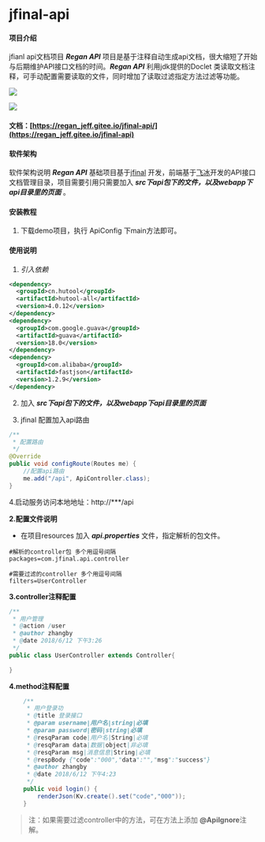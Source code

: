 # jfinal-api

#### 项目介绍
jfianl api文档项目
***Regan API*** 项目是基于注释自动生成api文档，很大缩短了开始与后期维护API接口文档的时间。***Regan API*** 利用jdk提供的Doclet
类读取文档注释，可手动配置需要读取的文件，同时增加了读取过滤指定方法过滤等功能。

![](http://file.homeins.cn/FjnP0FvBDFwKRH4LLFwzYyI_tvbH)

![](http://file.homeins.cn/FrIAtiOVuYau1WLQ33M3w4Sqj4q5)

#### 文档：[https://regan_jeff.gitee.io/jfinal-api/](https://regan_jeff.gitee.io/jfinal-api)

#### 软件架构
软件架构说明
***Regan API*** 基础项目基于[jfinal](http://www.jfinal.com/) 开发，前端基于[飞冰](https://alibaba.github.io/ice)开发的API接口文档管理目录，项目需要引用只需要加入 ***src下api包下的文件，以及webapp下api目录里的页面*** 。

#### 安装教程

1. 下载demo项目，执行 ApiConfig 下main方法即可。

#### 使用说明

1. _引入依赖_

```xml
<dependency>
  <groupId>cn.hutool</groupId>
  <artifactId>hutool-all</artifactId>
  <version>4.0.12</version>
</dependency>
<dependency>
  <groupId>com.google.guava</groupId>
  <artifactId>guava</artifactId>
  <version>18.0</version>
</dependency>
<dependency>
  <groupId>com.alibaba</groupId>
  <artifactId>fastjson</artifactId>
  <version>1.2.9</version>
</dependency>
```

2. 加入 ***src下api包下的文件，以及webapp下api目录里的页面***

3. jfinal 配置加入api路由

```java
/**
 * 配置路由
 */
@Override
public void configRoute(Routes me) {
    //配置api路由
    me.add("/api", ApiController.class);
}
```
4.启动服务访问本地地址：http://***/api

**2.配置文件说明**
* 在项目resources 加入 ***api.properties*** 文件，指定解析的包文件。
```properties
#解析的controller包 多个用逗号间隔
packages=com.jfinal.api.controller

#需要过滤的controller 多个用逗号间隔
filters=UserController 
```
**3.controller注释配置**

```java
/**
 * 用户管理
 * @action /user
 * @author zhangby
 * @date 2018/6/12 下午3:26
 */
public class UserController extends Controller{
    
}
```
**4.method注释配置**

```java
    /**
     * 用户登录功
     * @title 登录接口
     * @param username|用户名|string|必填
     * @param password|密码|string|必填
     * @resqParam code|用户名|String|必填
     * @resqParam data|数据|object|非必填
     * @resqParam msg|消息信息|String|必填
     * @respBody {"code":"000","data":"","msg":"success"}
     * @author zhangby
     * @date 2018/6/12 下午4:23
     */
    public void login() {
        renderJson(Kv.create().set("code","000"));
    }
```
> 注：如果需要过滤controller中的方法，可在方法上添加 **@ApiIgnore**注解。
